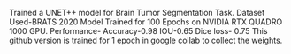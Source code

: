 Trained a UNET++ model for Brain Tumor Segmentation Task.
Dataset Used-BRATS 2020
Model Trained for 100 Epochs on NVIDIA RTX QUADRO 1000 GPU.
Performance- Accuracy-0.98 IOU-0.65 Dice loss- 0.75
This github version is trained for 1 epoch in google collab to collect the weights.
